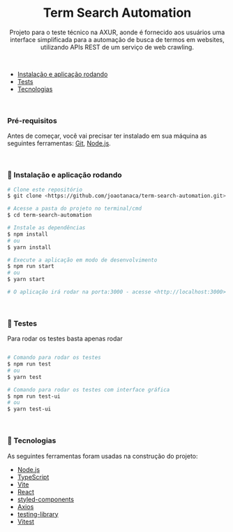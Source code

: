 <h1 align="center">Term Search Automation</h1>
<p align="center">Projeto para o teste técnico na AXUR, aonde é fornecido aos usuários uma interface simplificada para a automação de busca de termos em websites, utilizando APIs REST de um serviço de web crawling.</p>

<br/>

-   [Instalação e aplicação rodando](#instalacao)
-   [Tests](#testes)
-   [Tecnologias](#tecnologias)

<br/>

### Pré-requisitos

Antes de começar, você vai precisar ter instalado em sua máquina as seguintes ferramentas:
[Git](https://git-scm.com), [Node.js](https://nodejs.org/en/).

<br/>

### 🎲 Instalação e aplicação rodando

<div id="instalacao">

```bash
# Clone este repositório
$ git clone <https://github.com/joaotanaca/term-search-automation.git>

# Acesse a pasta do projeto no terminal/cmd
$ cd term-search-automation

# Instale as dependências
$ npm install
# ou
$ yarn install

# Execute a aplicação em modo de desenvolvimento
$ npm run start
# ou
$ yarn start

# O aplicação irá rodar na porta:3000 - acesse <http://localhost:3000>
```

</div>

<br/>

### 🧪 Testes

<div id="testes">

<p>Para rodar os testes basta apenas rodar</p>

```bash

# Comando para rodar os testes
$ npm run test
# ou
$ yarn test

# Comando para rodar os testes com interface gráfica
$ npm run test-ui
# ou
$ yarn test-ui

```

</div>

<br/>

### 🔧 Tecnologias

As seguintes ferramentas foram usadas na construção do projeto:

-   [Node.js](https://nodejs.org/en/)
-   [TypeScript](https://www.typescriptlang.org/)
-   [Vite](https://vitejs.dev)
-   [React](https://pt-br.reactjs.org/)
-   [styled-components](https://styled-components.com)
-   [Axios](https://axios-http.com/ptbr/docs/intro)
-   [testing-library](https://testing-library.com)
-   [Vitest](https://vitest.dev)
